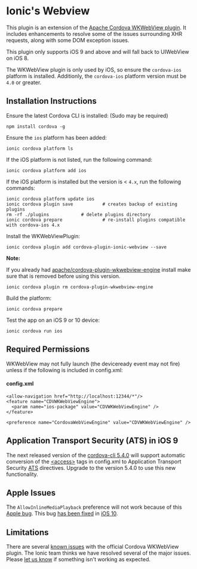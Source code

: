 <!--
# license: Licensed to the Apache Software Foundation (ASF) under one
#         or more contributor license agreements.  See the NOTICE file
#         distributed with this work for additional information
#         regarding copyright ownership.  The ASF licenses this file
#         to you under the Apache License, Version 2.0 (the
#         "License"); you may not use this file except in compliance
#         with the License.  You may obtain a copy of the License at
#
#           http://www.apache.org/licenses/LICENSE-2.0
#
#         Unless required by applicable law or agreed to in writing,
#         software distributed under the License is distributed on an
#         "AS IS" BASIS, WITHOUT WARRANTIES OR CONDITIONS OF ANY
#         KIND, either express or implied.  See the License for the
#         specific language governing permissions and limitations
#         under the License.
-->

Ionic's Webview
======

This plugin is an extension of the [Apache Cordova WKWebView plugin](https://github.com/apache/cordova-plugin-wkwebview-engine). It includes enhancements to resolve some of the issues surrounding XHR requests, along with some DOM exception issues.

This plugin only supports iOS 9 and above and will fall back to UIWebView on iOS 8.

The WKWebView plugin is only used by iOS, so ensure the `cordova-ios` platform is installed. Additionly, the `cordova-ios` platform version must be `4.0` or greater.

Installation Instructions
-------------------

Ensure the latest Cordova CLI is installed:  (Sudo may be required)

```
npm install cordova -g
```

Ensure the `ios` platform has been added:

```
ionic cordova platform ls
```

If the iOS platform is not listed, run the following command:

```
ionic cordova platform add ios
```

If the iOS platform is installed but the version is < `4.x`, run the following commands:

```
ionic cordova platform update ios
ionic cordova plugin save           # creates backup of existing plugins
rm -rf ./plugins            # delete plugins directory
ionic cordova prepare               # re-install plugins compatible with cordova-ios 4.x
```

Install the WKWebViewPlugin:

```
ionic cordova plugin add cordova-plugin-ionic-webview --save
```

**Note:**

If you already had [apache/cordova-plugin-wkwebview-engine](https://github.com/apache/cordova-plugin-wkwebview-engine) install make sure that is removed before using this version.

```
ionic cordova plugin rm cordova-plugin-wkwebview-engine
```


Build the platform:

```
ionic cordova prepare
```

Test the app on an iOS 9 or 10 device:

```
ionic cordova run ios
```


Required Permissions
-------------------
WKWebView may not fully launch (the deviceready event may not fire) unless if the following is included in config.xml:
#### config.xml
```
<allow-navigation href="http://localhost:12344/*"/>
<feature name="CDVWKWebViewEngine">
  <param name="ios-package" value="CDVWKWebViewEngine" />
</feature>

<preference name="CordovaWebViewEngine" value="CDVWKWebViewEngine" />
```

Application Transport Security (ATS) in iOS 9
-----------

The next released version of the [cordova-cli 5.4.0](https://www.npmjs.com/package/cordova) will support automatic conversion of the [&lt;access&gt;](http://cordova.apache.org/docs/en/edge/guide/appdev/whitelist/index.html) tags in config.xml to Application Transport Security [ATS](https://developer.apple.com/library/prerelease/ios/documentation/General/Reference/InfoPlistKeyReference/Articles/CocoaKeys.html#//apple_ref/doc/uid/TP40009251-SW33) directives. Upgrade to the version 5.4.0 to use this new functionality.

Apple Issues
-------

The `AllowInlineMediaPlayback` preference will not work because of this [Apple bug](http://openradar.appspot.com/radar?id=6673091526656000). This bug [has been fixed](https://issues.apache.org/jira/browse/CB-11452) in [iOS 10](https://twitter.com/shazron/status/745546355796389889).

Limitations
--------

There are several [known issues](https://issues.apache.org/jira/issues/?jql=project%20%3D%20CB%20AND%20labels%20%3D%20wkwebview-known-issues) with the official Cordova WKWebView plugin. The Ionic team thinks we have resolved several of the major issues. Please [let us know](https://github.com/driftyco/cordova-plugin-wkwebview-engine/issues) if something isn't working as expected.
